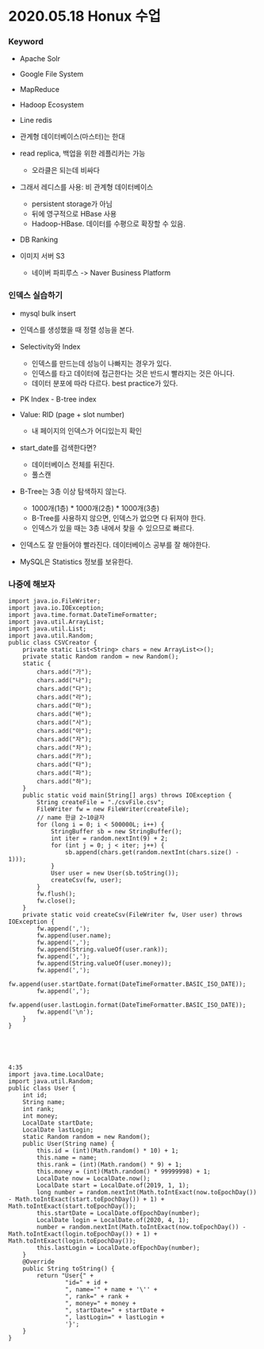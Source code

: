 # 2020.05.18 Honux 수업

### Keyword

* Apache Solr

* Google File System

* MapReduce
* Hadoop Ecosystem
* Line redis
* 관계형 데이터베이스(마스터)는 한대
* read replica, 백업을 위한 레플리카는 가능
  * 오라클은 되는데 비싸다
* 그래서 레디스를 사용: 비 관계형 데이터베이스
  * persistent storage가 아님
  * 뒤에 영구적으로 HBase 사용
  * Hadoop-HBase. 데이터를 수평으로 확장할 수 있음.
* DB Ranking
* 이미지 서버 S3
  * 네이버 파피루스 -> Naver Business Platform

### 인덱스 실습하기

* mysql bulk insert
* 인덱스를 생성했을 때 정렬 성능을 본다.
* Selectivity와 Index
  * 인덱스를 만드는데 성능이 나빠지는 경우가 있다.
  * 인덱스를 타고 데이터에 접근한다는 것은 반드시 빨라지는 것은 아니다.
  * 데이터 분포에 따라 다르다. best practice가 있다.
* PK Index - B-tree index
* Value: RID (page + slot number)
  * 내 페이지의 인덱스가 어디있는지 확인
* start_date를 검색한다면?
  * 데이터베이스 전체를 뒤진다.
  * 풀스캔
* B-Tree는 3층 이상 탐색하지 않는다.
  * 1000개(1층) * 1000개(2층) * 1000개(3층)
  * B-Tree를 사용하지 않으면, 인덱스가 없으면 다 뒤져야 한다.
  * 인덱스가 있을 때는 3층 내에서 찾을 수 있으므로 빠르다.
* 인덱스도 잘 만들어야 빨라진다. 데이터베이스 공부를 잘 해야한다.

* MySQL은 Statistics 정보를 보유한다.



### 나중에 해보자

```
import java.io.FileWriter;
import java.io.IOException;
import java.time.format.DateTimeFormatter;
import java.util.ArrayList;
import java.util.List;
import java.util.Random;
public class CSVCreator {
    private static List<String> chars = new ArrayList<>();
    private static Random random = new Random();
    static {
        chars.add("가");
        chars.add("나");
        chars.add("다");
        chars.add("라");
        chars.add("마");
        chars.add("바");
        chars.add("사");
        chars.add("아");
        chars.add("자");
        chars.add("차");
        chars.add("카");
        chars.add("타");
        chars.add("파");
        chars.add("하");
    }
    public static void main(String[] args) throws IOException {
        String createFile = "./csvFile.csv";
        FileWriter fw = new FileWriter(createFile);
        // name 한글 2~10글자
        for (long i = 0; i < 500000L; i++) {
            StringBuffer sb = new StringBuffer();
            int iter = random.nextInt(9) + 2;
            for (int j = 0; j < iter; j++) {
                sb.append(chars.get(random.nextInt(chars.size() - 1)));
            }
            User user = new User(sb.toString());
            createCsv(fw, user);
        }
        fw.flush();
        fw.close();
    }
    private static void createCsv(FileWriter fw, User user) throws IOException {
        fw.append(',');
        fw.append(user.name);
        fw.append(',');
        fw.append(String.valueOf(user.rank));
        fw.append(',');
        fw.append(String.valueOf(user.money));
        fw.append(',');
        fw.append(user.startDate.format(DateTimeFormatter.BASIC_ISO_DATE));
        fw.append(',');
        fw.append(user.lastLogin.format(DateTimeFormatter.BASIC_ISO_DATE));
        fw.append('\n');
    }
}





4:35
import java.time.LocalDate;
import java.util.Random;
public class User {
    int id;
    String name;
    int rank;
    int money;
    LocalDate startDate;
    LocalDate lastLogin;
    static Random random = new Random();
    public User(String name) {
        this.id = (int)(Math.random() * 10) + 1;
        this.name = name;
        this.rank = (int)(Math.random() * 9) + 1;
        this.money = (int)(Math.random() * 99999998) + 1;
        LocalDate now = LocalDate.now();
        LocalDate start = LocalDate.of(2019, 1, 1);
        long number = random.nextInt(Math.toIntExact(now.toEpochDay()) - Math.toIntExact(start.toEpochDay()) + 1) + Math.toIntExact(start.toEpochDay());
        this.startDate = LocalDate.ofEpochDay(number);
        LocalDate login = LocalDate.of(2020, 4, 1);
        number = random.nextInt(Math.toIntExact(now.toEpochDay()) - Math.toIntExact(login.toEpochDay()) + 1) + Math.toIntExact(login.toEpochDay());
        this.lastLogin = LocalDate.ofEpochDay(number);
    }
    @Override
    public String toString() {
        return "User{" +
                "id=" + id +
                ", name='" + name + '\'' +
                ", rank=" + rank +
                ", money=" + money +
                ", startDate=" + startDate +
                ", lastLogin=" + lastLogin +
                '}';
    }
}
```

